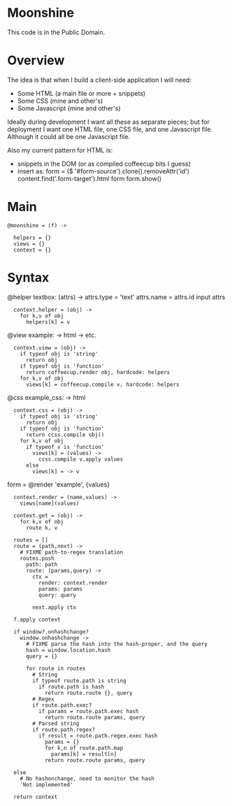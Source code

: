 Moonshine
=========

This code is in the Public Domain.

Overview
========

The idea is that when I build a client-side application I will need:

- Some HTML (a main file or more + snippets)
- Some CSS (mine and other's)
- Some Javascript (mine and other's)

Ideally during development I want all these as separate pieces; but for deployment I want one HTML file, one CSS file, and one Javascript file. Although it could all be one Javascript file.

Also my current pattern for HTML is:

* snippets in the DOM (or as compiled coffeecup bits I guess)
* insert as:
  form = ($ '#form-source').clone().removeAttr('id')
  content.find('.form-target').html form
  form.show()

Main
====

    @moonshine = (f) ->

      helpers = {}
      views = {}
      context = {}

Syntax
======

@helper textbox: (attrs) ->
  attrs.type = 'text'
  attrs.name = attrs.id
  input attrs

      context.helper = (obj) ->
        for k,v of obj
          helpers[k] = v

@view example: ->
  html -> etc.

      context.view = (obj) ->
        if typeof obj is 'string'
          return obj
        if typeof obj is 'function'
          return coffeecup.render obj, hardcode: helpers
        for k,v of obj
          views[k] = coffeecup.compile v, hardcode: helpers

@css example_css: ->
  html

      context.css = (obj) ->
        if typeof obj is 'string'
          return obj
        if typeof obj is 'function'
          return ccss.compile obj()
        for k,v of obj
          if typeof v is 'function'
            views[k] = (values) ->
              ccss.compile v.apply values
          else
            views[k] = -> v

form = @render 'example', {values}

      context.render = (name,values) ->
        views[name](values)

      context.get = (obj) ->
        for k,v of obj
          route k, v

      routes = []
      route = (path,next) ->
        # FIXME path-to-regex translation
        routes.push
          path: path
          route: (params,query) ->
            ctx =
              render: context.render
              params: params
              query: query

            next.apply ctx

      f.apply context

      if window?.onhashchange?
        window.onhashchange ->
          # FIXME parse the hash into the hash-proper, and the query
          hash = window.location.hash
          query = {}

          for route in routes
            # String
            if typeof route.path is string
              if route.path is hash
                return route.route {}, query
            # Regex
            if route.path.exec?
              if params = route.path.exec hash
                return route.route params, query
            # Parsed string
            if route.path.regex?
              if result = route.path.regex.exec hash
                params = {}
                for k,n of route.path.map
                  params[k] = result[n]
                return route.route params, query

      else
        # No hashonchange, need to monitor the hash
        'Not implemented'

      return context
